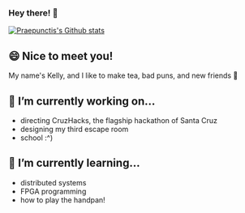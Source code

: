 ### Hey there! 👋

[![Praepunctis's Github stats](https://github-readme-stats.vercel.app/api?username=praepunctis&count_private=true&show_icons=true&theme=tokyonight&hide_title=true)](https://github.com/anuraghazra/github-readme-stats)

## 😄 Nice to meet you!
My name's Kelly, and I like to make tea, bad puns, and new friends 🤙

## 🔭 I’m currently working on...
- directing CruzHacks, the flagship hackathon of Santa Cruz 
- designing my third escape room 
- school :^)

## 🌱 I’m currently learning...
- distributed systems
- FPGA programming
- how to play the handpan!


<!--
**praepunctis/praepunctis** is a ✨ _special_ ✨ repository because its `README.md` (this file) appears on your GitHub profile.

Here are some ideas to get you started:

- 🔭 I’m currently working on ...
- 🌱 I’m currently learning ...
- 👯 I’m looking to collaborate on ...
- 🤔 I’m looking for help with ...
- 💬 Ask me about ...
- 📫 How to reach me: ...
- 😄 Pronouns: ...
- ⚡ Fun fact: ...
-->
